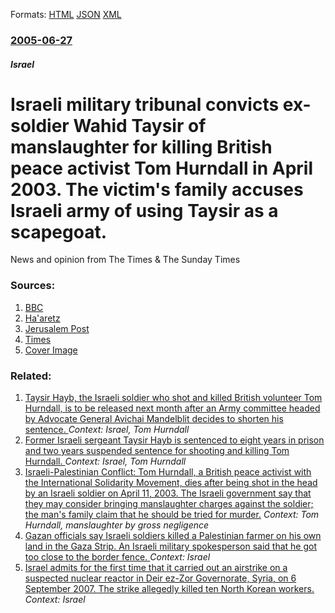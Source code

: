 
Formats: [HTML](/news/2005/06/27/israeli-military-tribunal-convicts-ex-soldier-wahid-taysir-of-manslaughter-for-killing-british-peace-activist-tom-hurndall-in-april-2003-t.html)  [JSON](/news/2005/06/27/israeli-military-tribunal-convicts-ex-soldier-wahid-taysir-of-manslaughter-for-killing-british-peace-activist-tom-hurndall-in-april-2003-t.json)  [XML](/news/2005/06/27/israeli-military-tribunal-convicts-ex-soldier-wahid-taysir-of-manslaughter-for-killing-british-peace-activist-tom-hurndall-in-april-2003-t.xml)  

### [2005-06-27](/news/2005/06/27/index.md)

##### Israel
#  Israeli military tribunal convicts ex-soldier Wahid Taysir of manslaughter for killing British peace activist Tom Hurndall in April 2003. The victim's family accuses Israeli army of using Taysir as a scapegoat. 

News and opinion from The Times &amp; The Sunday Times


### Sources:

1. [BBC](http://news.bbc.co.uk/1/hi/world/middle_east/4625355.stm)
2. [Ha'aretz](http://www.haaretz.com/hasen/spages/593011.html)
3. [Jerusalem Post](http://www.jpost.com/servlet/Satellite?pagename=JPost/JPArticle/ShowFull&cid=1119838847665)
4. [Times](http://www.timesonline.co.uk/article/0,,251-1671898,00.html)
4. [Cover Image](/d/778/img/dual-masthead-placeholder-16x9.png)

### Related:

1. [Taysir Hayb, the Israeli soldier who shot and killed British volunteer Tom Hurndall, is to be released next month after an Army committee headed by Advocate General Avichai Mandelblit decides to shorten his sentence. ](/news/2010/07/19/taysir-hayb-the-israeli-soldier-who-shot-and-killed-british-volunteer-tom-hurndall-is-to-be-released-next-month-after-an-army-committee-he.md) _Context: Israel, Tom Hurndall_
2. [ Former Israeli sergeant Taysir Hayb is sentenced to eight years in prison and two years suspended sentence for shooting and killing Tom Hurndall. ](/news/2005/08/12/former-israeli-sergeant-taysir-hayb-is-sentenced-to-eight-years-in-prison-and-two-years-suspended-sentence-for-shooting-and-killing-tom-hur.md) _Context: Israel, Tom Hurndall_
3. [ Israeli-Palestinian Conflict: Tom Hurndall, a British peace activist with the International Solidarity Movement, dies after being shot in the head by an Israeli soldier on April 11, 2003. The Israeli government say that they may consider bringing manslaughter charges against the soldier; the man's family claim that he should be tried for murder.](/news/2004/01/13/israeli-palestinian-conflict-tom-hurndall-a-british-peace-activist-with-the-international-solidarity-movement-dies-after-being-shot-in-t.md) _Context: Tom Hurndall, manslaughter by gross negligence_
4. [Gazan officials say Israeli soldiers killed a Palestinian farmer on his own land in the Gaza Strip. An Israeli military spokesperson said that he got too close to the border fence. ](/news/2018/03/3/gazan-officials-say-israeli-soldiers-killed-a-palestinian-farmer-on-his-own-land-in-the-gaza-strip-an-israeli-military-spokesperson-said-th.md) _Context: Israel_
5. [Israel admits for the first time that it carried out an airstrike on a suspected nuclear reactor in Deir ez-Zor Governorate, Syria, on 6 September 2007. The strike allegedly killed ten North Korean workers. ](/news/2018/03/21/israel-admits-for-the-first-time-that-it-carried-out-an-airstrike-on-a-suspected-nuclear-reactor-in-deir-ez-zor-governorate-syria-on-6-sep.md) _Context: Israel_

